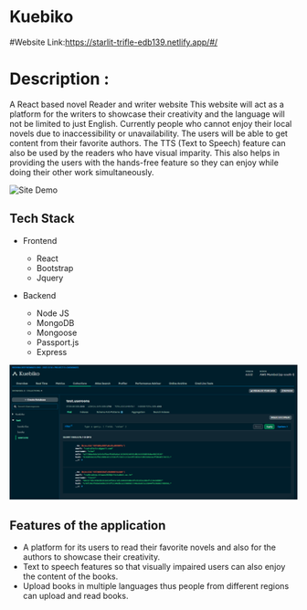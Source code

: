 # Kuebiko

#Website Link:https://starlit-trifle-edb139.netlify.app/#/


# Description :
A React based novel Reader and writer website
This website will act as a platform for the writers to showcase their creativity and the
language will not be limited to just English. Currently people who cannot enjoy their
local novels due to inaccessibility or unavailability. The users will be able to get content
from their favorite authors.
The TTS (Text to Speech) feature can also be used by the readers who have visual
imparity. This also helps in providing the users with the hands-free feature so they
can enjoy while doing their other work simultaneously.



![Site Demo](https://github.com/Padm0069/Kuebiko/blob/main/src/components/Landing/Kuebiko-preview.gif)



## Tech Stack

- Frontend
  - React
  - Bootstrap
  - Jquery
  
 - Backend 
    - Node JS
    - MongoDB
    - Mongoose
    - Passport.js
    - Express

![](
https://github.com/rudeUltra/Kuebiko-FrontEnd/blob/main/public/Screenshot%202023-12-16%20165458.png)
## Features of the application
- A platform for its users to read their favorite novels and also for the authors to showcase their creativity.
- Text to speech features so that visually impaired users can also enjoy the content of the books.
- Upload books in multiple languages thus people from different regions can upload and read books.



